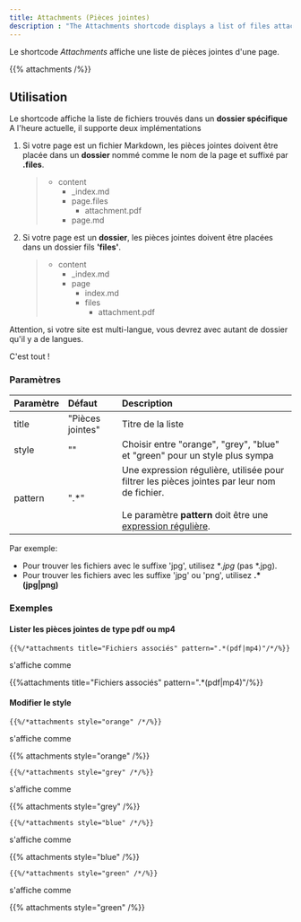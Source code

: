 ```yaml
---
title: Attachments (Pièces jointes)
description : "The Attachments shortcode displays a list of files attached to a page."
---
```


Le shortcode *Attachments* affiche une liste de pièces jointes d'une page.

{{% attachments /%}}

## Utilisation

Le shortcode affiche la liste de fichiers trouvés dans un **dossier spécifique**
A l'heure actuelle, il supporte deux implémentations

1. Si votre page est un fichier Markdown, les pièces jointes doivent être placée dans un **dossier** nommé comme le nom de la page et suffixé par **.files**.

    > * content
    >   * _index.md
    >   * page.files
    >      * attachment.pdf
    >   * page.md

2. Si votre page est un **dossier**, les pièces jointes doivent être placées dans un dossier fils **'files'**.

    > * content
    >   * _index.md
    >   * page
    >      * index.md
    >      * files
    >          * attachment.pdf

Attention, si votre site est multi-langue, vous devrez avec autant de dossier qu'il y a de langues.

C'est tout !

### Paramètres

| Paramètre | Défaut | Description |
|:--|:--|:--|
| title | "Pièces jointes" | Titre de la liste  |
| style | "" | Choisir entre "orange", "grey", "blue" et "green" pour un style plus sympa |
| pattern | ".*" | Une expression régulière, utilisée pour filtrer les pièces jointes par leur nom de fichier. <br/><br/>Le paramètre **pattern** doit être une [expression régulière](https://en.wikipedia.org/wiki/Regular_expression).

Par exemple:

* Pour trouver les fichiers avec le suffixe 'jpg', utilisez **.*jpg** (pas *.jpg).
* Pour trouver les fichiers avec les suffixe 'jpg' ou 'png', utilisez **.*(jpg|png)**

### Exemples

#### Lister les pièces jointes de type pdf ou mp4


    {{%/*attachments title="Fichiers associés" pattern=".*(pdf|mp4)"/*/%}}

s'affiche comme

{{%attachments title="Fichiers associés" pattern=".*(pdf|mp4)"/%}}

#### Modifier le style

    {{%/*attachments style="orange" /*/%}}

s'affiche comme

{{% attachments style="orange" /%}}


    {{%/*attachments style="grey" /*/%}}

s'affiche comme

{{% attachments style="grey" /%}}

    {{%/*attachments style="blue" /*/%}}

s'affiche comme

{{% attachments style="blue" /%}}
    
    {{%/*attachments style="green" /*/%}}

s'affiche comme

{{% attachments style="green" /%}}
